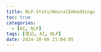 ```yaml
---
title: NLP-StaticNeuralEmbeddings
toc: true
categories:
  - [AI, NLP]
tags: [笔记, AI, NLP]
date: 2024-10-08 21:04:05
---
```


<!-- more -->
